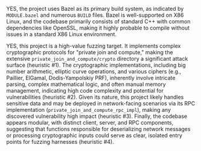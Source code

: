 YES, the project uses Bazel as its primary build system, as indicated by `MODULE.bazel` and numerous `BUILD` files. Bazel is well-supported on X86 Linux, and the codebase primarily consists of standard C++ with common dependencies like OpenSSL, making it highly probable to compile without issues in a standard X86 Linux environment.

YES, this project is a high-value fuzzing target. It implements complex cryptographic protocols for "private join and compute," making the extensive `private_join_and_compute/crypto` directory a significant attack surface (heuristic #1). The cryptographic implementations, including big number arithmetic, elliptic curve operations, and various ciphers (e.g., Paillier, ElGamal, Dodis-Yampolskiy PRF), inherently involve intricate parsing, complex mathematical logic, and often manual memory management, indicating high code complexity and potential for vulnerabilities (heuristic #2). Given its nature, this project likely handles sensitive data and may be deployed in network-facing scenarios via its RPC implementation (`private_join_and_compute_rpc_impl`), making any discovered vulnerability high impact (heuristic #3). Finally, the codebase appears modular, with distinct client, server, and RPC components, suggesting that functions responsible for deserializing network messages or processing cryptographic inputs could serve as clear, isolated entry points for fuzzing harnesses (heuristic #4).
